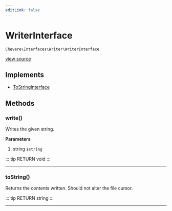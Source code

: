 ```yaml
---
editLink: false
---
```


# WriterInterface

`Chevere\Interfaces\Writer\WriterInterface`

[view source](https://github.com/chevere/chevere/blob/master/interfaces/Writer/WriterInterface.php)

## Implements

- [ToStringInterface](../To/ToStringInterface.md)

## Methods

### write()

Writes the given string.

**Parameters**

1. string `$string`

::: tip RETURN
void
:::

---

### toString()

Returns the contents written. Should not alter the file cursor.

::: tip RETURN
string
:::

---

